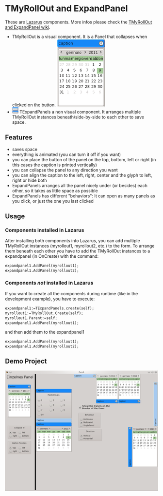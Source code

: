 # TMyRollOut and ExpandPanel

These are [Lazarus](http://www.lazarus-ide.org/) components. More infos please check the [TMyRollOut and ExpandPanel wiki](http://wiki.lazarus.freepascal.org/TMyRollOut_and_ExpandPanel).

* TMyRollOut is a visual component. It is a Panel that collapses when clicked on the button.
 			  ![](TMyRollOut.png)
* ![](TExpandPanels.png) TExpandPanels a non visual component. It arranges multiple TMyRollOut instances beneath/side-by-side to each other to save space.


## Features
 * saves space
 * everything is animated (you can turn it off if you want)
 * you can place the button of the panel on the top, bottom, left or right (in this cases the caption is printed vertically)
 * you can collapse the panel to any direction you want
 * you can align the caption to the left, right, center and the glyph to left, right or hide both
 * ExpandPanels arranges all the panel nicely under (or besides) each other, so it takes as little space as possible
 * ExpandPanels has different "behaviors": It can open as many panels as you click, or just the one you last clicked


## Usage

### Components installed in Lazarus
After installing both components into Lazarus, you can add multiple TMyRollOut instances (myrollout1, myrollout2, etc.) to the form. To arrange them beneath each other you have to add the TMyRollOut instances to a expandpanel (in OnCreate) with the command:
```
expandpanel1.AddPanel(myrollout1);
expandpanel1.AddPanel(myrollout2);
```

### Components *not* installed in Lazarus
If you want to create all the components during runtime (like in the development example), you have to execute:
```
expandpanel1:=TExpandPanels.create(self);
myrollout1:=TMyRollOut.Create(self);
myrollout1.Parent:=self;
expandpanel1.AddPanel(myrollout1);
```
and then  add them to the expandpanel1
```
expandpanel1.AddPanel(myrollout1);
expandpanel1.AddPanel(myrollout2);
```

## Demo Project

![](Expandpanels.png)